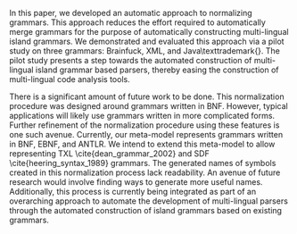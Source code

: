 In this paper, we developed an automatic approach to normalizing grammars. This approach reduces the effort required to automatically merge grammars for the purpose of automatically constructing multi-lingual island grammars. We demonstrated and evaluated this approach via a pilot study on three grammars: Brainfuck, XML, and Java\texttrademark{}. The pilot study presents a step towards the automated construction of multi-lingual island grammar based parsers, thereby easing the construction of multi-lingual code analysis tools.

There is a significant amount of future work to be done. This normalization procedure was designed around grammars written in BNF. However, typical applications will likely use grammars written in more complicated forms. Further refinement of the normalization procedure using these features is one such avenue. Currently, our meta-model represents grammars written in BNF, EBNF, and ANTLR. We intend to extend this meta-model to allow representing TXL \cite{dean_grammar_2002} and SDF \cite{heering_syntax_1989} grammars. The generated names of symbols created in this normalization process lack readability. An avenue of future research would involve finding ways to generate more useful names. Additionally, this process is currently being integrated as part of an overarching approach to automate the development of multi-lingual parsers through the automated construction of island grammars based on existing grammars.